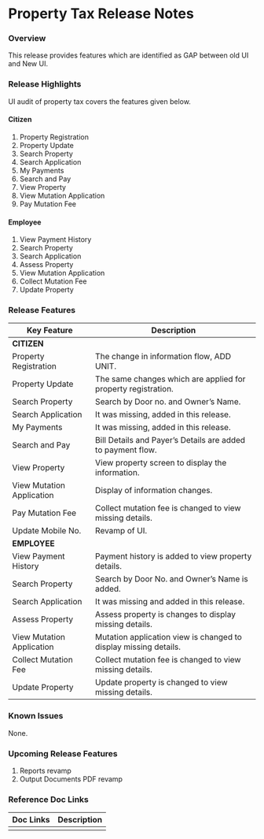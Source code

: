 # Property Tax Release Notes

### Overview <a href="#overview" id="overview"></a>

This release provides features which are identified as GAP between old UI and New UI.

### Release Highlights <a href="#release-highlights" id="release-highlights"></a>

UI audit of property tax covers the features given below.

#### Citizen <a href="#citizen" id="citizen"></a>

1. Property Registration
2. Property Update
3. Search Property
4. Search Application
5. My Payments
6. Search and Pay
7. View Property
8. View Mutation Application
9. Pay Mutation Fee

#### Employee <a href="#employee" id="employee"></a>

1. View Payment History
2. Search Property
3. Search Application
4. Assess Property
5. View Mutation Application
6. Collect Mutation Fee
7. Update Property

### Release Features <a href="#release-features" id="release-features"></a>

| Key Feature               | Description                                                      |
| ------------------------- | ---------------------------------------------------------------- |
| **CITIZEN**               |                                                                  |
| Property Registration     | The change in information flow, ADD UNIT.                        |
| Property Update           | The same changes which are applied for property registration.    |
| Search Property           | Search by Door no. and Owner’s Name.                             |
| Search Application        | It was missing, added in this release.                           |
| My Payments               | It was missing, added in this release.                           |
| Search and Pay            | Bill Details and Payer’s Details are added to payment flow.      |
| View Property             | View property screen to display the information.                 |
| View Mutation Application | Display of information changes.                                  |
| Pay Mutation Fee          | Collect mutation fee is changed to view missing details.         |
| Update Mobile No.         | Revamp of UI.                                                    |
| **EMPLOYEE**              |                                                                  |
| View Payment History      | Payment history is added to view property details.               |
| Search Property           | Search by Door No. and Owner’s Name is added.                    |
| Search Application        | It was missing and added in this release.                        |
| Assess Property           | Assess property is changes to display missing details.           |
| View Mutation Application | Mutation application view is changed to display missing details. |
| Collect Mutation Fee      | Collect mutation fee is changed to view missing details.         |
| Update Property           | Update property is changed to view missing details.              |

### Known Issues <a href="#known-issues" id="known-issues"></a>

&#x20;None.

### Upcoming Release Features <a href="#upcoming-release-features" id="upcoming-release-features"></a>

1. Reports revamp
2. Output Documents PDF revamp

### Reference Doc Links <a href="#reference-doc-links" id="reference-doc-links"></a>

| **Doc Links** | **Description** |
| ------------- | --------------- |
|               |                 |

&#x20;
